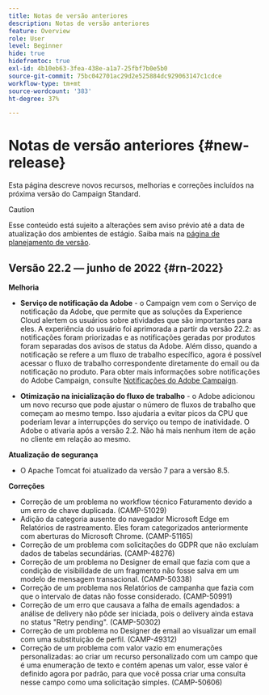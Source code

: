 ```yaml
---
title: Notas de versão anteriores
description: Notas de versão anteriores
feature: Overview
role: User
level: Beginner
hide: true
hidefromtoc: true
exl-id: 4b10eb63-3fea-438e-a1a7-25fbf7b0e5b0
source-git-commit: 75bc042701ac29d2e525884dc929063147c1cdce
workflow-type: tm+mt
source-wordcount: '383'
ht-degree: 37%

---
```


# Notas de versão anteriores {#new-release}

Esta página descreve novos recursos, melhorias e correções incluídos na próxima versão do Campaign Standard.

>[!CAUTION]
>
> Esse conteúdo está sujeito a alterações sem aviso prévio até a data de atualização dos ambientes de estágio. Saiba mais na [página de planejamento de versão](../../rn/using/release-planning.md).

## Versão 22.2 — junho de 2022 {#rn-2022}

**Melhoria**

* **Serviço de notificação da Adobe** - o Campaign vem com o Serviço de notificação da Adobe, que permite que as soluções da Experience Cloud alertem os usuários sobre atividades que são importantes para eles. A experiência do usuário foi aprimorada a partir da versão 22.2: as notificações foram priorizadas e as notificações geradas por produtos foram separadas dos avisos de status da Adobe. Além disso, quando a notificação se refere a um fluxo de trabalho específico, agora é possível acessar o fluxo de trabalho correspondente diretamente do email ou da notificação no produto.  Para obter mais informações sobre notificações do Adobe Campaign, consulte [Notificações do Adobe Campaign](../../administration/using/sending-internal-notifications.md).

* **Otimização na inicialização do fluxo de trabalho** - o Adobe adicionou um novo recurso que pode ajustar o número de fluxos de trabalho que começam ao mesmo tempo. Isso ajudaria a evitar picos da CPU que poderiam levar a interrupções do serviço ou tempo de inatividade. O Adobe o ativaria após a versão 2.2. Não há mais nenhum item de ação no cliente em relação ao mesmo.

**Atualização de segurança**

* O Apache Tomcat foi atualizado da versão 7 para a versão 8.5.

**Correções**

* Correção de um problema no workflow técnico Faturamento devido a um erro de chave duplicada. (CAMP-51029)
* Adição da categoria ausente do navegador Microsoft Edge em Relatórios de rastreamento. Eles foram categorizados anteriormente com aberturas do Microsoft Chrome. (CAMP-51165)
* Correção de um problema com solicitações do GDPR que não excluíam dados de tabelas secundárias. (CAMP-48276)
* Correção de um problema no Designer de email que fazia com que a condição de visibilidade de um fragmento não fosse salva em um modelo de mensagem transacional. (CAMP-50338)
* Correção de um problema nos Relatórios de campanha que fazia com que o intervalo de datas não fosse considerado. (CAMP-50991)
* Correção de um erro que causava a falha de emails agendados: a análise de delivery não pôde ser iniciada, pois o delivery ainda estava no status &quot;Retry pending&quot;. (CAMP-50302)
* Correção de um problema no Designer de email ao visualizar um email com uma substituição de perfil. (CAMP-49312)
* Correção de um problema com valor vazio em enumerações personalizadas: ao criar um recurso personalizado com um campo que é uma enumeração de texto e contém apenas um valor, esse valor é definido agora por padrão, para que você possa criar uma consulta nesse campo como uma solicitação simples. (CAMP-50606)
